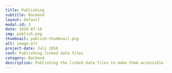 ```yaml
---
title: Publishing
subtitle: Backend
layout: default
modal-id: 3
date: 2016-07-16
img: publish.png
thumbnail: publish-thumbnail.png
alt: image-alt
project-date: Juli 2016
cont: Publishing linked data files
category: Backend
description: Publishing the linked data files to make them accessible for data consumers. Developers can query linked data from multiple sources at once and combine it without the need for a single common schema that all data shares
---
```

